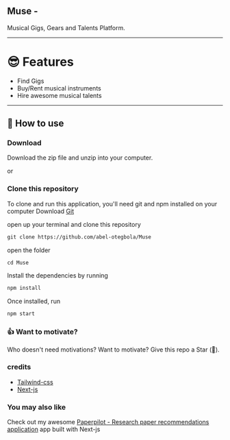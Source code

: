 ## Muse - 

Musical Gigs, Gears and Talents Platform.

<!-- 👋 Hey, There!  -->

<hr>

# 😎 Features

- Find Gigs
- Buy/Rent musical instruments
- Hire awesome musical talents

<!-- visit live site [here](https://formilio.com) -->



<hr>

## 🤔 How to use

### Download
Download the zip file and unzip into your computer.

or


### Clone this repository
To clone and run this application, you'll need git and npm installed on your computer
Download [Git](https://git-scm.com)

open up your terminal and clone this repository

```md
git clone https://github.com/abel-otegbola/Muse
```

open the folder 

```md
cd Muse
```

Install the dependencies by running

```md
npm install
```

Once installed, run

```md
npm start
```

### 👍 Want to motivate?
Who doesn't need motivations? Want to motivate? Give this repo a Star (🌟).

### credits
- [Tailwind-css](https://tailwindcss.com/docs/guides/nextjs)
- [Next-js](https://nextjs.org)

### You may also like
Check out my awesome [Paperpilot - Research paper recommendations application](https://github.com/abel-otegbola/Paperpilot) app built with Next-js

